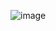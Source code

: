 ![image](https://github.com/aredisee/WebProfile_ArdiSetiaji/assets/120710698/f623afca-2dba-408f-b01f-2e9e0d47ea47)
